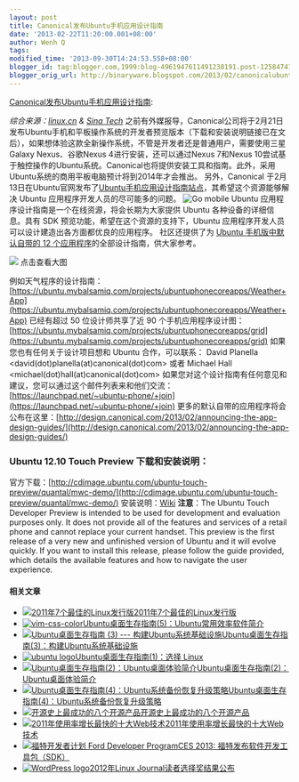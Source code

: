 ```yaml
---
layout: post
title: Canonical发布Ubuntu手机应用设计指南
date: '2013-02-22T11:20:00.001+08:00'
author: Wenh Q
tags:
modified_time: '2013-09-30T14:24:53.558+08:00'
blogger_id: tag:blogger.com,1999:blog-4961947611491238191.post-125847412660496705
blogger_orig_url: http://binaryware.blogspot.com/2013/02/canonicalubuntu.html
---
```


[Canonical发布Ubuntu手机应用设计指南](http://blog.jobbole.com/33464/?utm_source=rss&utm_medium=rss&utm_campaign=canonical%25e5%258f%2591%25e5%25b8%2583ubuntu%25e6%2589%258b%25e6%259c%25ba%25e5%25ba%2594%25e7%2594%25a8%25e8%25ae%25be%25e8%25ae%25a1%25e6%258c%2587%25e5%258d%2597):

*综合来源：[linux.cn](http://linux.cn/thread/10007/1/1/) & [Sina
Tech](http://tech.sina.com.cn/n/pad/2013-02-20/08268073798.shtml)*
之前有外媒报导，Canonical公司将于2月21日发布Ubuntu手机和平板操作系统的开发者预览版本（下载和安装说明链接已在文后），如果想体验这款全新操作系统，不管是开发者还是普通用户，需要使用三星Galaxy
Nexus、谷歌Nexus 4进行安装，还可以通过Nexus 7和Nexus
10尝试基于触控操作的Ubuntu系统。Canonical也将提供安装工具和指南。此外，采用Ubuntu系统的商用平板电脑预计将到2014年才会推出。
另外，Canonical
于2月13日在Ubuntu官网发布了[Ubuntu手机应用设计指南站点](http://design.ubuntu.com/apps)，其希望这个资源能够解决
Ubuntu 应用程序开发人员的尽可能多的问题。
![](http://developer.ubuntu.com/wp-content/uploads/2012/12/App-dev-tablet-GoMobile.png "Go mobile")
Ubuntu 应用程序设计指南是一个在线资源，将会长期为大家提供 Ubuntu
各种设备的详细信息。具有 SDK 预览功能，希望在这个资源的支持下，Ubuntu
应用程序开发人员可以设计建造出各方面都优良的应用程序。
社区还提供了为 [Ubuntu 手机版中默认自带的 12
个应用程序](http://www.jonobacon.org/2013/01/23/community-driven-ubuntu-phone-core-apps/)的全部设计指南，供大家参考。

[![](https://ubuntu.mybalsamiq.com/projects/ubuntuphonecoreapps/Weather+App.png?version=11&etag=zkRwEiu3bSHe1dEMPYP7vSyEoN1QZTKn)](https://ubuntu.mybalsamiq.com/projects/ubuntuphonecoreapps/Weather+App.png?version=11&etag=zkRwEiu3bSHe1dEMPYP7vSyEoN1QZTKn)
点击查看大图


例如天气程序的设计指南：[https://ubuntu.mybalsamiq.com/projects/ubuntuphonecoreapps/Weather+App](https://ubuntu.mybalsamiq.com/projects/ubuntuphonecoreapps/Weather+App)
已经有超过 50 位设计师共享了近 90
个手机应用程序设计图：[https://ubuntu.mybalsamiq.com/projects/ubuntuphonecoreapps/grid](https://ubuntu.mybalsamiq.com/projects/ubuntuphonecoreapps/grid)
如果您也有任何关于设计项目想和 Ubuntu 合作，可以联系： David Planella
<david(dot)planella(at)canonical(dot)com> 或者 Michael Hall
<michael(dot)hall(at)canonical(dot)com>
如果您对这个设计指南有任何意见和建议，您可以通过这个邮件列表来和他们交流：[https://launchpad.net/~ubuntu-phone/+join](https://launchpad.net/~ubuntu-phone/+join)
更多的默认自带的应用程序将会公布在这里：[http://design.canonical.com/2013/02/announcing-the-app-design-guides/](http://design.canonical.com/2013/02/announcing-the-app-design-guides/)


### Ubuntu 12.10 Touch Preview 下载和安装说明：

官方下载：[http://cdimage.ubuntu.com/ubuntu-touch-preview/quantal/mwc-demo/](http://cdimage.ubuntu.com/ubuntu-touch-preview/quantal/mwc-demo/)
安装说明：[Wiki](https://wiki.ubuntu.com/Touch/Install?action=show&redirect=TouchInstallProcess)
**注意**：The Ubuntu Touch Developer Preview is intended to be used for
development and evaluation purposes only. It does not provide all of the
features and services of a retail phone and cannot replace your current
handset. This preview is the first release of a very new and unfinished
version of Ubuntu and it will evolve quickly. If you want to install
this release, please follow the guide provided, which details the
available features and how to navigate the user experience.


#### 相关文章

-   [![2011年7个最佳的Linux发行版](http://blog.jobbole.com/wp-content/plugins/wordpress-23-related-posts-plugin/static/thumbs/29.jpg)](http://blog.jobbole.com/1236/)[2011年7个最佳的Linux发行版](http://blog.jobbole.com/1236/)
-   [![vim-css-color](http://blog.jobbole.com/wp-content/uploads/2013/01/vim-css-color-150x150.png)](http://blog.jobbole.com/32249/)[Ubuntu桌面生存指南(5)：Ubuntu常用效率软件简介](http://blog.jobbole.com/32249/)
-   [![Ubuntu桌面生存指南 (3) ---
    构建Ubuntu系统基础设施](http://blog.jobbole.com/wp-content/uploads/2012/11/startup-disk-creator-150x150.png)](http://blog.jobbole.com/29848/)[Ubuntu桌面生存指南(3)：构建Ubuntu系统基础设施](http://blog.jobbole.com/29848/)
-   [![ubuntu
    logo](http://blog.jobbole.com/wp-content/uploads/2012/10/ubuntu-logo-150x150.jpg)](http://blog.jobbole.com/29546/)[Ubuntu桌面生存指南(1)：选择
    Linux](http://blog.jobbole.com/29546/)
-   [![Ubuntu桌面生存指南(2)：Ubuntu桌面体验简介](http://blog.jobbole.com/wp-content/uploads/2012/10/ubuntu-01-150x150.png)](http://blog.jobbole.com/29668/)[Ubuntu桌面生存指南(2)：Ubuntu桌面体验简介](http://blog.jobbole.com/29668/)
-   [![Ubuntu桌面生存指南(4)：Ubuntu系统备份恢复升级策略](http://blog.jobbole.com/wp-content/uploads/2013/02/ubuntu-logo1-150x150.jpg)](http://blog.jobbole.com/31218/)[Ubuntu桌面生存指南(4)：Ubuntu系统备份恢复升级策略](http://blog.jobbole.com/31218/)
-   [![开源史上最成功的八个开源产品](http://blog.jobbole.com/wp-content/uploads/2010/08/opensource-logo.gif)](http://blog.jobbole.com/179/)[开源史上最成功的八个开源产品](http://blog.jobbole.com/179/)
-   [![2011年使用率增长最快的十大Web技术](http://blog.jobbole.com/wp-content/uploads/2011/11/jQuery-logo.png)](http://blog.jobbole.com/11468/)[2011年使用率增长最快的十大Web技术](http://blog.jobbole.com/11468/)
-   [![福特开发者计划 Ford Developer
    Program](http://blog.jobbole.com/wp-content/uploads/2013/01/%E7%A6%8F%E7%89%B9%E5%BC%80%E5%8F%91%E8%80%85%E8%AE%A1%E5%88%92-Ford-Developer-Program-150x150.jpg)](http://blog.jobbole.com/31702/)[CES
    2013: 福特发布软件开发工具包（SDK）](http://blog.jobbole.com/31702/)
-   [![WordPress
    logo](http://blog.jobbole.com/wp-content/uploads/2011/11/WordPress-logo-150x150.jpg)](http://blog.jobbole.com/31329/)[2012年Linux
    Journal读者选择奖结果公布](http://blog.jobbole.com/31329/)
